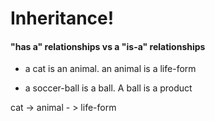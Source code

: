 # Inheritance! 

#### "has a" relationships vs a "is-a" relationships

- a cat is an animal. an animal is a life-form

- a soccer-ball is a ball. A ball is a product 

cat -> animal - > life-form